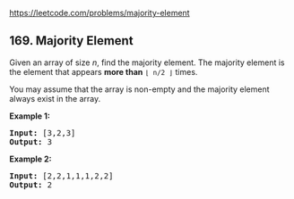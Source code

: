 https://leetcode.com/problems/majority-element

## 169. Majority Element

<div><p>Given an array of size <i>n</i>, find the majority element. The majority element is the element that appears <b>more than</b> <code>⌊ n/2 ⌋</code> times.</p>
<p>You may assume that the array is non-empty and the majority element always exist in the array.</p>
<p><strong>Example 1:</strong></p>
<pre><strong>Input:</strong> [3,2,3]
<strong>Output:</strong> 3</pre>
<p><strong>Example 2:</strong></p>
<pre><strong>Input:</strong> [2,2,1,1,1,2,2]
<strong>Output:</strong> 2
</pre>
</div>
